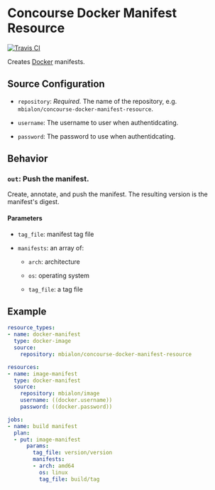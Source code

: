 # Concourse Docker Manifest Resource

[![Travis CI](https://img.shields.io/travis/mbialon/concourse-docker-manifest-resource.svg?style=for-the-badge)](https://travis-ci.org/mbialon/concourse-docker-manifest-resource)

Creates [Docker](https://docker.io/) manifests.

## Source Configuration

* `repository`: *Required.* The name of the repository, e.g. `mbialon/concourse-docker-manifest-resource`.

* `username`: The username to user when authentidcating.

* `password`: The password to use when authentidcating.

## Behavior

### `out`: Push the manifest.

Create, annotate, and push the manifest. The resulting version is the manifest's digest.

#### Parameters

* `tag_file`: manifest tag file

* `manifests`: an array of:

    * `arch`: architecture

    * `os`: operating system

    * `tag_file`: a tag file

## Example

```yaml
resource_types:
- name: docker-manifest
  type: docker-image
  source:
    repository: mbialon/concourse-docker-manifest-resource

resources:
- name: image-manifest
  type: docker-manifest
  source:
    repository: mbialon/image
    username: ((docker.username))
    password: ((docker.password))

jobs:
- name: build manifest
  plan:
  - put: image-manifest
      params:
        tag_file: version/version
        manifests:
        - arch: amd64
          os: linux
          tag_file: build/tag
```
